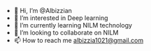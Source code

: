 - 👋 Hi, I’m @Albizzian
- 👀 I’m interested in Deep learning
- 🌱 I’m currently learning NILM technology
- 💞️ I’m looking to collaborate on NILM
- 📫 How to reach me  albizzia1021@gmail.com

<!---
Albizzian/Albizzian is a ✨ special ✨ repository because its `README.md` (this file) appears on your GitHub profile.
You can click the Preview link to take a look at your changes.
--->
